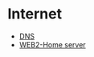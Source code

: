 # Internet

- [DNS](https://github.com/kmh916/study-reference-TIL/blob/master/CS/Internet/DNS.md)
- [WEB2-Home server](https://github.com/kmh916/study-reference-TIL/blob/master/CS/Internet/WEB2-Home%20server.md)
